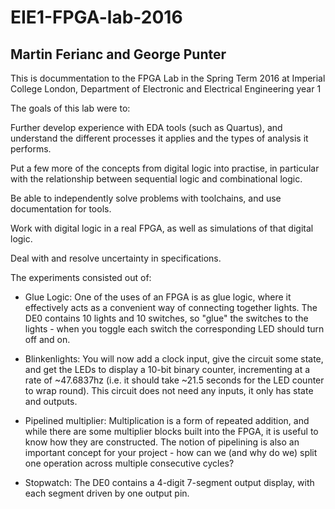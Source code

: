 # EIE1-FPGA-lab-2016

Martin Ferianc and George Punter
-------------------------------
This is docummentation to the FPGA Lab in the Spring Term 2016 at Imperial College London, Department of Electronic and Electrical Engineering year 1

The goals of this lab were to:

Further develop experience with EDA tools (such as Quartus), and understand the different processes it applies and the types of analysis it performs.

Put a few more of the concepts from digital logic into practise, in particular with the relationship between sequential logic and combinational logic.

Be able to independently solve problems with toolchains, and use documentation for tools.

Work with digital logic in a real FPGA, as well as simulations of that digital logic.

Deal with and resolve uncertainty in specifications.

The experiments consisted out of: 
 - Glue Logic: One of the uses of an FPGA is as glue logic, where it effectively acts as a convenient way of connecting together lights. The DE0 contains 10 lights and 10 switches, so "glue" the switches to the lights - when you toggle each switch the corresponding LED should turn off and on.
  
 - Blinkenlights: You will now add a clock input, give the circuit some state, and get the LEDs to display a 10-bit binary counter, incrementing at a rate of ~47.6837hz (i.e. it should take ~21.5 seconds for the LED counter to wrap round). This circuit does not need any inputs, it only has state and outputs.
  
-  Pipelined multiplier: Multiplication is a form of repeated addition, and while there are some multiplier blocks built into the FPGA, it is useful to know how they are constructed. The notion of pipelining is also an important concept for your project - how can we (and why do we) split one operation across multiple consecutive cycles?
  
-  Stopwatch: The DE0 contains a 4-digit 7-segment output display, with each segment driven by one output pin.
